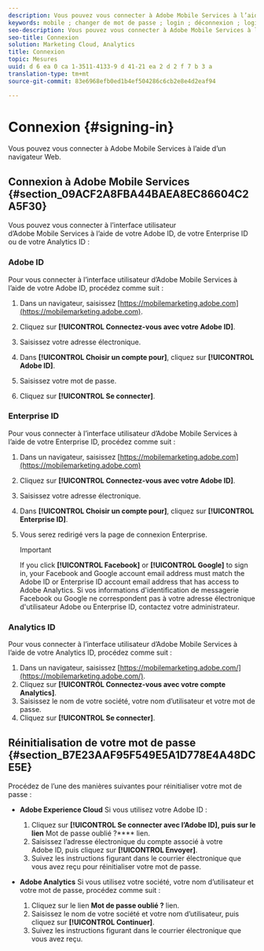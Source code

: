 ```yaml
---
description: Vous pouvez vous connecter à Adobe Mobile Services à l’aide d’un navigateur Web.
keywords: mobile ; changer de mot de passe ; login ; déconnexion ; login ; déconnexion ; connexion ; se connecter
seo-description: Vous pouvez vous connecter à Adobe Mobile Services à l’aide d’un navigateur Web.
seo-title: Connexion
solution: Marketing Cloud, Analytics
title: Connexion
topic: Mesures
uuid: d 6 ea 0 ca 1-3511-4133-9 d 41-21 ea 2 d 2 f 7 b 3 a
translation-type: tm+mt
source-git-commit: 83e6968efb0ed1b4ef504286c6cb2e8e4d2eaf94

---
```



# Connexion {#signing-in}

Vous pouvez vous connecter à Adobe Mobile Services à l’aide d’un navigateur Web.

## Connexion à Adobe Mobile Services {#section_09ACF2A8FBA44BAEA8EC86604C2A5F30}

Vous pouvez vous connecter à l’interface utilisateur d’Adobe Mobile Services à l’aide de votre Adobe ID, de votre Enterprise ID ou de votre Analytics ID :

### Adobe ID

Pour vous connecter à l’interface utilisateur d’Adobe Mobile Services à l’aide de votre Adobe ID, procédez comme suit :

1. Dans un navigateur, saisissez [https://mobilemarketing.adobe.com](https://mobilemarketing.adobe.com).
1. Cliquez sur **[!UICONTROL Connectez-vous avec votre Adobe ID]**.
1. Saisissez votre adresse électronique.
1. Dans **[!UICONTROL Choisir un compte pour]**, cliquez sur **[!UICONTROL Adobe ID]**.

1. Saisissez votre mot de passe.
1. Cliquez sur **[!UICONTROL Se connecter]**.


### Enterprise ID

Pour vous connecter à l’interface utilisateur d’Adobe Mobile Services à l’aide de votre Enterprise ID, procédez comme suit :

1. Dans un navigateur, saisissez [https://mobilemarketing.adobe.com](https://mobilemarketing.adobe.com)
1. Cliquez sur **[!UICONTROL Connectez-vous avec votre Adobe ID]**.
1. Saisissez votre adresse électronique.
1. Dans **[!UICONTROL Choisir un compte pour]**, cliquez sur **[!UICONTROL Enterprise ID]**.

1. Vous serez redirigé vers la page de connexion Enterprise.

   >[!IMPORTANT]
   >
   >If you click **[!UICONTROL Facebook]** or **[!UICONTROL Google]** to sign in, your Facebook and Google account email address must match the Adobe ID or Enterprise ID account email address that has access to Adobe Analytics. Si vos informations d'identification de messagerie Facebook ou Google ne correspondent pas à votre adresse électronique d'utilisateur Adobe ou Enterprise ID, contactez votre administrateur.

### Analytics ID

Pour vous connecter à l’interface utilisateur d’Adobe Mobile Services à l’aide de votre Analytics ID, procédez comme suit :

1. Dans un navigateur, saisissez [https://mobilemarketing.adobe.com/](https://mobilemarketing.adobe.com/).
1. Cliquez sur **[!UICONTROL Connectez-vous avec votre compte Analytics]**.
1. Saisissez le nom de votre société, votre nom d’utilisateur et votre mot de passe.
1. Cliquez sur **[!UICONTROL Se connecter]**.

## Réinitialisation de votre mot de passe {#section_B7E23AAF95F549E5A1D778E4A48DCE5E}

Procédez de l’une des manières suivantes pour réinitialiser votre mot de passe :

* **Adobe Experience Cloud** Si vous utilisez votre Adobe ID :

   1. Cliquez sur **[!UICONTROL Se connecter avec l’Adobe ID], puis sur le lien** Mot de passe oublié ?**** lien.
   1. Saisissez l’adresse électronique du compte associé à votre Adobe ID, puis cliquez sur **[!UICONTROL Envoyer]**.
   1. Suivez les instructions figurant dans le courrier électronique que vous avez reçu pour réinitialiser votre mot de passe.

* **Adobe Analytics** Si vous utilisez votre société, votre nom d’utilisateur et votre mot de passe, procédez comme suit :

   1. Cliquez sur le lien **Mot de passe oublié ?** lien.
   1. Saisissez le nom de votre société et votre nom d’utilisateur, puis cliquez sur **[!UICONTROL Continuer]**.
   1. Suivez les instructions figurant dans le courrier électronique que vous avez reçu.
